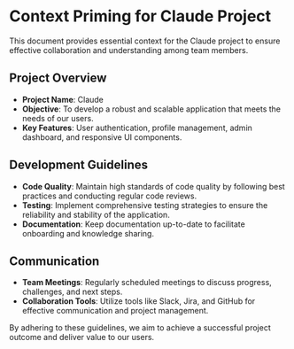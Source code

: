 # Context Priming for Claude Project

This document provides essential context for the Claude project to ensure effective collaboration and understanding among team members.

## Project Overview

- **Project Name**: Claude
- **Objective**: To develop a robust and scalable application that meets the needs of our users.
- **Key Features**: User authentication, profile management, admin dashboard, and responsive UI components.

## Development Guidelines

- **Code Quality**: Maintain high standards of code quality by following best practices and conducting regular code reviews.
- **Testing**: Implement comprehensive testing strategies to ensure the reliability and stability of the application.
- **Documentation**: Keep documentation up-to-date to facilitate onboarding and knowledge sharing.

## Communication

- **Team Meetings**: Regularly scheduled meetings to discuss progress, challenges, and next steps.
- **Collaboration Tools**: Utilize tools like Slack, Jira, and GitHub for effective communication and project management.

By adhering to these guidelines, we aim to achieve a successful project outcome and deliver value to our users.
